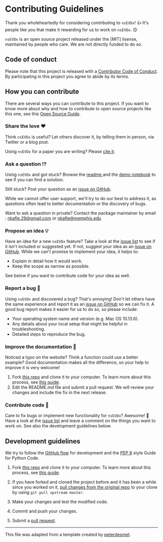 # Contributing Guidelines

Thank you wholeheartedly for considering contributing to `nsEVDx`! 👍 It's people like you that make it rewarding for us to work on `nsEVDx`. 😊

`nsEVDx` is an open source project released under the [MIT] lisense, maintained by people who care. We are not directly funded to do so.

[repo]: https://github.com/Nischalcs50/nsEVDx
[issues]: https://github.com/Nischalcs50/nsEVDx/issues
[new_issue]: https://github.com/Nischalcs50/nsEVDx/issues/new
[code_of_conduct]: https://github.com/Nischalcs50/nsEVDx/CODE_OF_CONDUCT.md

[citation]: https://doi.org/xx.xxxxx/joss.xxxx
[demo_notebook]: https://github.com/Nischalcs50/nsEVDx/examples/example_GEV.ipynb


## Code of conduct

Please note that this project is released with a [Contributor Code of Conduct][code_of_conduct]. By participating in this project you agree to abide by its terms.

## How you can contribute

There are several ways you can contribute to this project. If you want to know more about why and how to contribute to open source projects like this one, see this [Open Source Guide](https://opensource.guide/how-to-contribute/).

### Share the love ❤️

Think `nsEVDx` is useful? Let others discover it, by telling them in person, via Twitter or a blog post.

Using `nsEVDx` for a paper you are writing? Please [cite it][citation]. 

### Ask a question ⁉️
Using `nsEVDx` and got stuck? Browse the  [readme ][repo] and the [demo notebook][demo_notebook]  to see if you can find a solution.

Still stuck? Post your question as an [issue on GitHub][new_issue].

While we cannot offer user support, we'll try to do our best to address it, as questions often lead to better documentation or the discovery of bugs.

Want to ask a question in private? Contact the package maintainer by email : nkafle.29@gmail.com or nkafle@memphis.edu

### Propose an idea 💡

Have an idea for a new `nsEVDx` feature? Take a look at the [issue list][issues] to see if it isn't included or suggested yet. If not, suggest your idea as an [issue on GitHub][new_issue]. While we can't promise to implement your idea, it helps to:

* Explain in detail how it would work.
* Keep the scope as narrow as possible.

See below if you want to contribute code for your idea as well.

### Report a bug 🐛

Using `nsEVDx` and discovered a bug? That's annoying! Don't let others have the same experience and report it as an [issue on GitHub][new_issue] so we can fix it. A good bug report makes it easier for us to do so, so please include:

* Your operating system name and version (e.g. Mac OS 10.13.6).
* Any details about your local setup that might be helpful in troubleshooting.
* Detailed steps to reproduce the bug.

### Improve the documentation 📖

Noticed a typo on the website? Think a function could use a better example? Good documentation makes all the difference, so your help to improve it is very welcome! 

1. Fork [this repo][repo] and clone it to your computer. To learn more about this process, see [this guide](https://guides.github.com/activities/forking/).
2. Edit the README.md file and submit a pull request. We will review your changes and include the fix in the next release.

### Contribute code 📝

Care to fix bugs or implement new functionality for `nsEVDx`? Awesome! 👏 Have a look at the [issue list][issues] and leave a comment on the things you want to work on. See also the development guidelines below.

## Development guidelines

We try to follow the [GitHub flow](https://guides.github.com/introduction/flow/) for development and the [PEP 8](https://www.python.org/dev/peps/pep-0008/) style Guide for Python Code. 

1. Fork [this repo][repo] and clone it to your computer. To learn more about this process, see [this guide](https://guides.github.com/activities/forking/).

2. If you have forked and cloned the project before and it has been a while since you worked on it, [pull changes from the original repo](https://help.github.com/articles/merging-an-upstream-repository-into-your-fork/) to your clone by using `git pull upstream master`.

3. Make your changes and test the modified code.

4. Commit and push your changes.

5. Submit a [pull request](https://guides.github.com/activities/forking/#making-a-pull-request).

    

---

This file was adapted from a template created by [peterdesmet](https://gist.github.com/peterdesmet/e90a1b0dc17af6c12daf6e8b2f044e7c).
